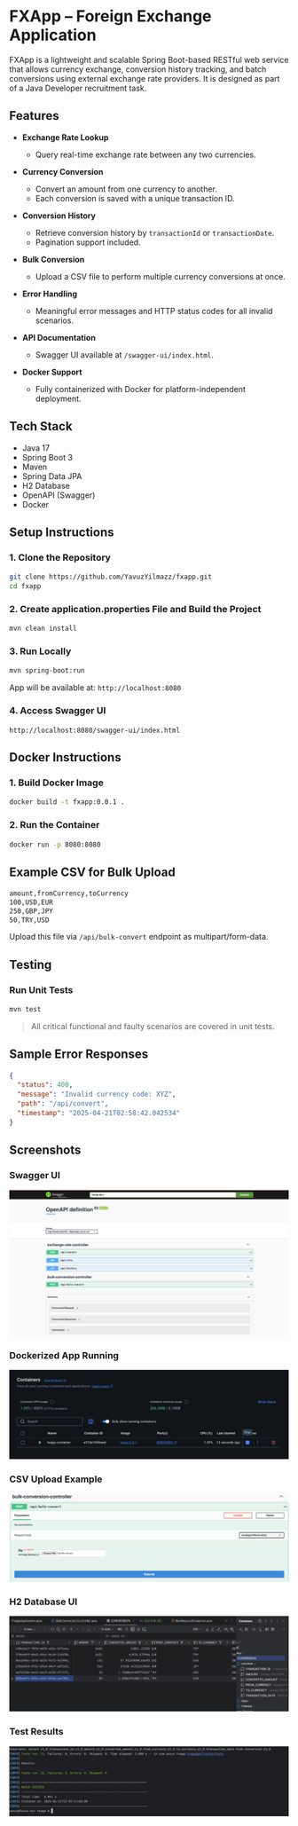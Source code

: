 # FXApp – Foreign Exchange Application

FXApp is a lightweight and scalable Spring Boot-based RESTful web service that allows currency exchange, conversion history tracking, and batch conversions using external exchange rate providers. It is designed as part of a Java Developer recruitment task.

## Features

- **Exchange Rate Lookup**
    - Query real-time exchange rate between any two currencies.

- **Currency Conversion**
    - Convert an amount from one currency to another.
    - Each conversion is saved with a unique transaction ID.

- **Conversion History**
    - Retrieve conversion history by `transactionId` or `transactionDate`.
    - Pagination support included.

- **Bulk Conversion**
    - Upload a CSV file to perform multiple currency conversions at once.

- **Error Handling**
    - Meaningful error messages and HTTP status codes for all invalid scenarios.

- **API Documentation**
    - Swagger UI available at `/swagger-ui/index.html`.

- **Docker Support**
    - Fully containerized with Docker for platform-independent deployment.

## Tech Stack

- Java 17
- Spring Boot 3
- Maven
- Spring Data JPA
- H2 Database
- OpenAPI (Swagger)
- Docker

## Setup Instructions

### 1. Clone the Repository

```bash
git clone https://github.com/YavuzYilmazz/fxapp.git
cd fxapp
```

### 2. Create application.properties File and Build the Project

```bash
mvn clean install
```

### 3. Run Locally

```bash
mvn spring-boot:run
```

App will be available at: `http://localhost:8080`

### 4. Access Swagger UI

```text
http://localhost:8080/swagger-ui/index.html
```

## Docker Instructions

### 1. Build Docker Image

```bash
docker build -t fxapp:0.0.1 .
```

### 2. Run the Container

```bash
docker run -p 8080:8080
```

## Example CSV for Bulk Upload

```csv
amount,fromCurrency,toCurrency
100,USD,EUR
250,GBP,JPY
50,TRY,USD
```

Upload this file via `/api/bulk-convert` endpoint as multipart/form-data.

## Testing

### Run Unit Tests

```bash
mvn test
```

> All critical functional and faulty scenarios are covered in unit tests.

## Sample Error Responses

```json
{
  "status": 400,
  "message": "Invalid currency code: XYZ",
  "path": "/api/convert",
  "timestamp": "2025-04-21T02:58:42.042534"
}
```

## Screenshots

### Swagger UI
![Swagger UI](src/main/images/swagger.png)

### Dockerized App Running
![Docker](src/main/images/docker.png)

### CSV Upload Example
![CSV Upload](src/main/images/csv.png)

### H2 Database UI
![Database](src/main/images/db-ui.png)

### Test Results
![Tests](src/main/images/tests-passed.png)

